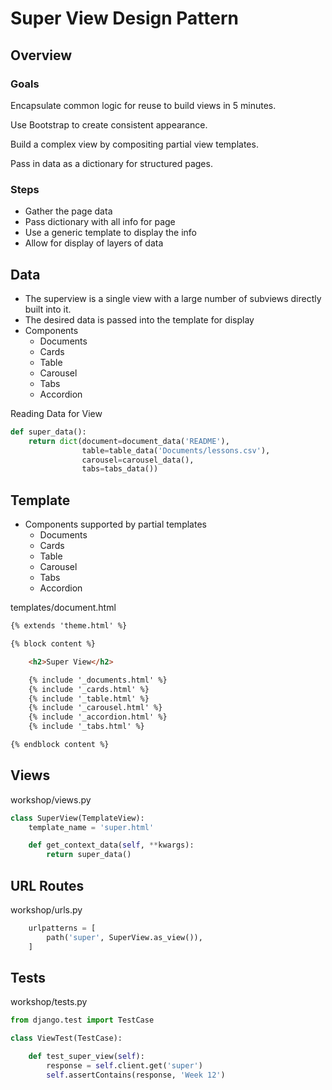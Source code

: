 # Super View Design Pattern

## Overview

### Goals

Encapsulate common logic for reuse to build views in 5 minutes.

Use Bootstrap to create consistent appearance.

Build a complex view by compositing partial view templates.

Pass in data as a dictionary for structured pages.


### Steps
* Gather the page data
* Pass dictionary with all info for page
* Use a generic template to display the info
* Allow for display of layers of data



## Data
* The superview is a single view with a large number of subviews directly
built into it.
* The desired data is passed into the template for display
* Components 
    * Documents
    * Cards
    * Table
    * Carousel
    * Tabs
    * Accordion

Reading Data for View

```python
def super_data():
    return dict(document=document_data('README'),
                table=table_data('Documents/lessons.csv'),
                carousel=carousel_data(),
                tabs=tabs_data())
```


## Template
* Components supported by partial templates
    * Documents
    * Cards
    * Table
    * Carousel
    * Tabs
    * Accordion

templates/document.html

```html
{% extends 'theme.html' %}

{% block content %}

    <h2>Super View</h2>

    {% include '_documents.html' %}
    {% include '_cards.html' %}
    {% include '_table.html' %}
    {% include '_carousel.html' %}
    {% include '_accordion.html' %}
    {% include '_tabs.html' %}

{% endblock content %}
```


## Views

workshop/views.py

```python
class SuperView(TemplateView):
    template_name = 'super.html'

    def get_context_data(self, **kwargs):
        return super_data()
```


## URL Routes

workshop/urls.py

```python
    urlpatterns = [
        path('super', SuperView.as_view()),
    ]
```


## Tests

workshop/tests.py

```python
from django.test import TestCase

class ViewTest(TestCase):

    def test_super_view(self):
        response = self.client.get('super')
        self.assertContains(response, 'Week 12')
```

